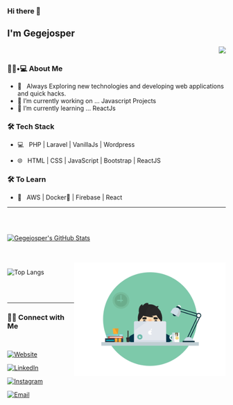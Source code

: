<!--
**gegejosper/gegejosper** is a ✨ _special_ ✨ repository because its `README.md` (this file) appears on your GitHub profile.

Here are some ideas to get you started:

- 🔭 I’m currently working on ...
- 🌱 I’m currently learning ...
- 👯 I’m looking to collaborate on ...
- 🤔 I’m looking for help with ...
- 💬 Ask me about ...
- 📫 How to reach me: ...
- 😄 Pronouns: ...
- ⚡ Fun fact: ...
-->


### Hi there 👋<h2> I'm Gegejosper</h2>

<img align='right' src="https://media.licdn.com/dms/image/D5616AQGUZZ9BUYYBdQ/profile-displaybackgroundimage-shrink_350_1400/0/1671793373032?e=1678320000&v=beta&t=NYCGCBJuLzObBNJ_umKSp83AN4pOhDmrsfufC0KKuCA">

<br>
<h3> 👨🏻•💻 About Me </h3>



- 🤔 &nbsp; Always Exploring new technologies and developing web applications and quick hacks.
- 🔭 I’m currently working on ... Javascript Projects
- 🌱 I’m currently learning ... ReactJs



<h3>🛠 Tech Stack</h3>



- 💻 &nbsp; PHP | Laravel  | VanillaJs | Wordpress

- 🌐 &nbsp; HTML | CSS | JavaScript | Bootstrap | ReactJS

<!--

- 🛢 &nbsp; MySQL | SequelPro

- 🔧 &nbsp; Git | SourceTree | BitBucket | VSCode

- 🖥 &nbsp;| Photoshop | Figma

-->



<h3>🛠 To Learn</h3>

- 🔧 &nbsp; AWS | Docker🐳 | Firebase | React

<hr>



<br/><br/>

[![Gegejosper's GitHub Stats](https://github-readme-stats.vercel.app/api?username=gegejosper&show_icons=true)](https://github.com/gegejosper)

<br/>

<br/>

<img src="https://github.com/nirala69/nirala69/blob/master/70804f7e25b11f29db904f2fa7b4cd9d.gif" width="350" align='right'>

![Top Langs](https://github-readme-stats.vercel.app/api/top-langs/?username=gegejosper&show_icons=true)

<br><br>



<hr>



<h3> 🤝🏻 Connect with Me </h3>

<br>



<p align="center">

<a href="https://shivammalpani.netlify.app/"><img alt="Website" src="https://img.shields.io/badge/shivammalpani.netlify.app-black?style=flat-square&logo=google-chrome"></a>

<a href="https://www.linkedin.com/in/gegejosperceniza/"><img alt="LinkedIn" src="https://img.shields.io/badge/LinkedIn-Gegejosper%20Ceniza-blue?style=flat-square&logo=linkedin"></a>

<a href="https://www.instagram.com/i__disbalance/"><img alt="Instagram" src="https://img.shields.io/badge/Instagram-i__disbalance-black?style=flat-square&logo=instagram"></a>

<a href="mailto:gegejosper@gmail.com"><img alt="Email" src="https://img.shields.io/badge/Email-gegejosper@gmail.com-blue?style=flat-square&logo=gmail"></a>

</p>



